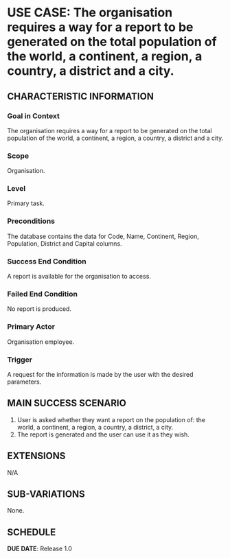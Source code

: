 # USE CASE: The organisation requires a way for a report to be generated on the total population of the world, a continent, a region, a country, a district and a city.

## CHARACTERISTIC INFORMATION

### Goal in Context

The organisation requires a way for a report to be generated on the total population of the world, a continent, a region, a country, a district and a city.

### Scope

Organisation.

### Level

Primary task.

### Preconditions

The database contains the data for Code, Name, Continent, Region, Population, District and Capital columns.

### Success End Condition

A report is available for the organisation to access.

### Failed End Condition

No report is produced.

### Primary Actor

Organisation employee.

### Trigger

A request for the information is made by the user with the desired parameters.

## MAIN SUCCESS SCENARIO

1. User is asked whether they want a report on the population of: the world, a continent, a region, a country, a district, a city.
2. The report is generated and the user can use it as they wish.

## EXTENSIONS

N/A

## SUB-VARIATIONS

None.

## SCHEDULE

**DUE DATE**: Release 1.0
